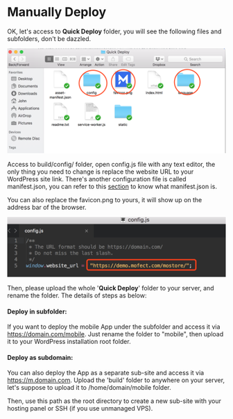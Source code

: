 # Manually Deploy

OK, let's access to **Quick Deploy** folder, you will see the following files and subfolders,  don't be dazzled.

![](../.gitbook/assets/image%20%2824%29.png)

Access to build/config/ folder, open config.js file with any text editor, the only thing you need to change is replace the website URL to your WordPress site link.  There's another configuration file is called manifest.json, you can refer to this [section](https://mostore.mofect.io/configure-app/manifest-configuration) to know what manifest.json is.

You can also replace the favicon.png to yours, it will show up on the address bar of the browser.

![](../.gitbook/assets/image%20%2830%29.png)

Then, please upload the whole '**Quick Deploy**' folder to your server, and rename the folder. The details of steps as below:

#### Deploy in subfolder:

If you want to deploy the mobile App under the subfolder and access it via https://domain.com/mobile. Just rename the folder to "mobile", then upload it to your WordPress installation root folder.

#### Deploy as subdomain:

You can also deploy the App as a separate sub-site and access it via https://m.domain.com.  Upload the 'build' folder to anywhere on your server, let's suppose to upload it to /home/domain/mobile folder.

Then, use this path as the root directory to create a new sub-site with your hosting panel or SSH \(if you use unmanaged VPS\). 


